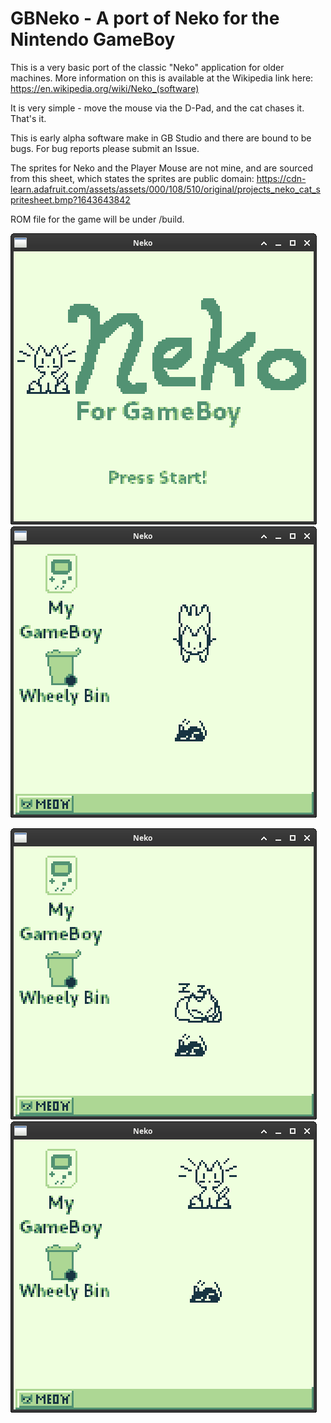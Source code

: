 # GBNeko - A port of Neko for the Nintendo GameBoy

This is a very basic port of the classic "Neko" application for older machines. More information on this is available at the Wikipedia link here: https://en.wikipedia.org/wiki/Neko_(software)

It is very simple - move the mouse via the D-Pad, and the cat chases it. That's it.

This is early alpha software make in GB Studio and there are bound to be bugs. For bug reports please submit an Issue.

The sprites for Neko and the Player Mouse are not mine, and are sourced from this sheet, which states the sprites are public domain: https://cdn-learn.adafruit.com/assets/assets/000/108/510/original/projects_neko_cat_spritesheet.bmp?1643643842

ROM file for the game will be under /build.

![Title Screen](documentation/img/1.png) ![Chasing Mouse](documentation/img/2.png)

![Snoozing](documentation/img/3.png) ![Alerting](documentation/img/4.png)
